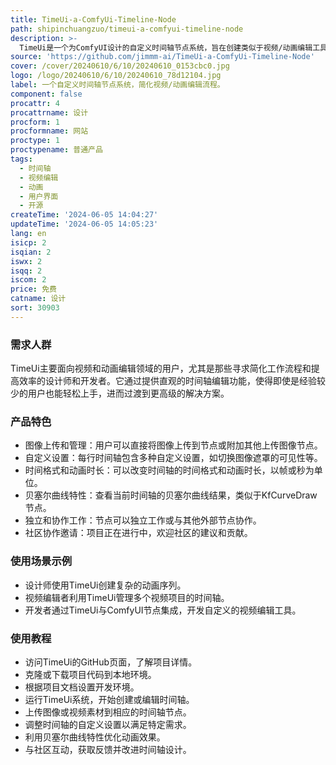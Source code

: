 ```yaml
---
title: TimeUi-a-ComfyUi-Timeline-Node
path: shipinchuangzuo/timeui-a-comfyui-timeline-node
description: >-
  TimeUi是一个为ComfyUI设计的自定义时间轴节点系统，旨在创建类似于视频/动画编辑工具的时间轴，但无需依赖传统的时间代码。用户可以轻松添加、删除或重新排列行，提供流畅的用户体验。系统支持图像上传和管理，允许用户直接将图像上传到节点或附加其他“上传图像”节点，简化工作流程。此外，每个时间轴行包含多种自定义设置，如切换图像遮罩的可见性，增强对图像调整的控制。节点可以独立工作或与其他外部节点一起工作，轻松切换设置如IP适配器、图像负片、注意力遮罩、剪辑视觉、遮罩等，以微调输出。
source: 'https://github.com/jimmm-ai/TimeUi-a-ComfyUi-Timeline-Node'
cover: /cover/20240610/6/10/20240610_0153cbc0.jpg
logo: /logo/20240610/6/10/20240610_78d12104.jpg
label: 一个自定义时间轴节点系统，简化视频/动画编辑流程。
component: false
procattr: 4
procattrname: 设计
procform: 1
procformname: 网站
proctype: 1
proctypename: 普通产品
tags:
  - 时间轴
  - 视频编辑
  - 动画
  - 用户界面
  - 开源
createTime: '2024-06-05 14:04:27'
updateTime: '2024-06-05 14:05:23'
lang: en
isicp: 2
isqian: 2
iswx: 2
isqq: 2
iscom: 2
price: 免费
catname: 设计
sort: 30903
---
```




### 需求人群
TimeUi主要面向视频和动画编辑领域的用户，尤其是那些寻求简化工作流程和提高效率的设计师和开发者。它通过提供直观的时间轴编辑功能，使得即使是经验较少的用户也能轻松上手，进而过渡到更高级的解决方案。

### 产品特色
* 图像上传和管理：用户可以直接将图像上传到节点或附加其他上传图像节点。
* 自定义设置：每行时间轴包含多种自定义设置，如切换图像遮罩的可见性等。
* 时间格式和动画时长：可以改变时间轴的时间格式和动画时长，以帧或秒为单位。
* 贝塞尔曲线特性：查看当前时间轴的贝塞尔曲线结果，类似于KfCurveDraw节点。
* 独立和协作工作：节点可以独立工作或与其他外部节点协作。
* 社区协作邀请：项目正在进行中，欢迎社区的建议和贡献。

### 使用场景示例
* 设计师使用TimeUi创建复杂的动画序列。
* 视频编辑者利用TimeUi管理多个视频项目的时间轴。
* 开发者通过TimeUi与ComfyUI节点集成，开发自定义的视频编辑工具。

### 使用教程
* 访问TimeUi的GitHub页面，了解项目详情。
* 克隆或下载项目代码到本地环境。
* 根据项目文档设置开发环境。
* 运行TimeUi系统，开始创建或编辑时间轴。
* 上传图像或视频素材到相应的时间轴节点。
* 调整时间轴的自定义设置以满足特定需求。
* 利用贝塞尔曲线特性优化动画效果。
* 与社区互动，获取反馈并改进时间轴设计。

  
